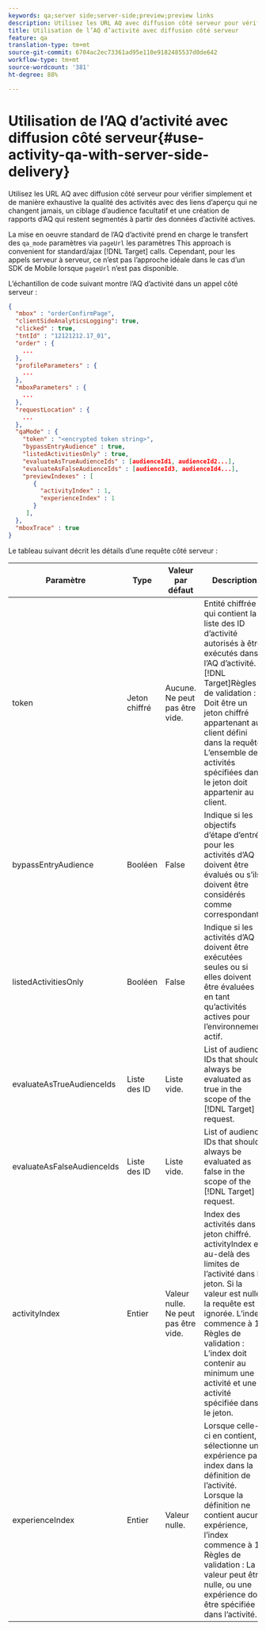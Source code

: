 ```yaml
---
keywords: qa;server side;server-side;preview;preview links
description: Utilisez les URL AQ avec diffusion côté serveur pour vérifier simplement et de manière exhaustive la qualité des activités avec des liens d’aperçu qui ne changent jamais, un ciblage d’audience facultatif et une création de rapports d’AQ qui restent segmentés à partir des données d’activité actives.
title: Utilisation de l’AQ d’activité avec diffusion côté serveur
feature: qa
translation-type: tm+mt
source-git-commit: 6704ac2ec73361ad95e110e9182485537d0de642
workflow-type: tm+mt
source-wordcount: '381'
ht-degree: 88%

---
```



# Utilisation de l’AQ d’activité avec diffusion côté serveur{#use-activity-qa-with-server-side-delivery}

Utilisez les URL AQ avec diffusion côté serveur pour vérifier simplement et de manière exhaustive la qualité des activités avec des liens d’aperçu qui ne changent jamais, un ciblage d’audience facultatif et une création de rapports d’AQ qui restent segmentés à partir des données d’activité actives.

La mise en oeuvre standard de l’AQ d’activité prend en charge le transfert des `qa_mode` paramètres via `pageUrl` les paramètres This approach is convenient for standard/ajax [!DNL Target] calls. Cependant, pour les appels serveur à serveur, ce n’est pas l’approche idéale dans le cas d’un SDK de Mobile lorsque `pageUrl` n’est pas disponible.

L’échantillon de code suivant montre l’AQ d’activité dans un appel côté serveur :

```json
{
  "mbox" : "orderConfirmPage",
  "clientSideAnalyticsLogging": true,
  "clicked" : true,
  "tntId" : "12121212.17_01",
  "order" : {
    ...
  },
  "profileParameters" : {
    ...
  },
  "mboxParameters" : {
    ...
  },
  "requestLocation" : {
    ...
  },
  "qaMode" : {
    "token" : "<encrypted token string>",
    "bypassEntryAudience" : true,
    "listedActivitiesOnly" : true,
    "evaluateAsTrueAudienceIds" : [audienceId1, audienceId2...],
    "evaluateAsFalseAudienceIds" : [audienceId3, audienceId4...],
    "previewIndexes" : [
       {
         "activityIndex" : 1,
         "experienceIndex" : 1
       }
     ],
  },
  "mboxTrace" : true
}
```

Le tableau suivant décrit les détails d’une requête côté serveur :

| Paramètre | Type | Valeur par défaut | Description |
|--- |--- |--- |--- |
| token | Jeton chiffré | Aucune.<br>Ne peut pas être vide. | Entité chiffrée qui contient la liste des ID d’activité autorisés à être exécutés dans l’AQ d’activité.<br>[!DNL Target]Règles de validation : Doit être un jeton chiffré appartenant au client défini dans la requête L’ensemble des activités spécifiées dans le jeton doit appartenir au client. |
| bypassEntryAudience | Booléen | False | Indique si les objectifs d’étape d’entrée pour les activités d’AQ doivent être évalués ou s’ils doivent être considérés comme correspondants. |
| listedActivitiesOnly | Booléen | False | Indique si les activités d’AQ doivent être exécutées seules ou si elles doivent être évaluées en tant qu’activités actives pour l’environnement actif. |
| evaluateAsTrueAudienceIds | Liste des ID | Liste vide. | List of audience IDs that should always be evaluated as true in the scope of the [!DNL Target] request. |
| evaluateAsFalseAudienceIds | Liste des ID | Liste vide. | List of audience IDs that should always be evaluated as false in the scope of the [!DNL Target] request. |
| activityIndex | Entier | Valeur nulle.<br>Ne peut pas être vide. | Index des activités dans le jeton chiffré. activityIndex est au-delà des limites de l’activité dans le jeton. Si la valeur est nulle, la requête est ignorée. L’index commence à 1.<br>Règles de validation : L’index doit contenir au minimum une activité et une activité spécifiée dans le jeton. |
| experienceIndex | Entier | Valeur nulle. | Lorsque celle-ci en contient, sélectionne une expérience par index dans la définition de l’activité. Lorsque la définition ne contient aucune expérience, l’index commence à 1. Règles de validation : La valeur peut être nulle, ou une expérience doit être spécifiée dans l’activité. |